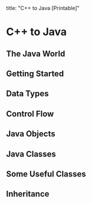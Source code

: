 <frontmatter>
title: "C++ to Java [Printable]"
</frontmatter>

<link rel="stylesheet" href="{{baseUrl}}/css/textbook.css">

<div class="website-content">

<div id="main">

# C++ to Java

<include src="about/unit-inParent-asFlat-print.md" boilerplate />

## The Java World

<include src="javaWorld/what/unit-inParent-asFlat-print.md" boilerplate />
<include src="javaWorld/how/unit-inParent-asFlat-print.md" boilerplate />
<include src="javaWorld/editions/unit-inParent-asFlat-print.md" boilerplate />

## Getting Started

<include src="gettingStarted/installation/unit-inParent-asFlat-print.md" boilerplate />
<include src="gettingStarted/helloWorld/unit-inParent-asFlat-print.md" boilerplate />
<include src="gettingStarted/compiling/unit-inParent-asFlat-print.md" boilerplate />
<include src="gettingStarted/running/unit-inParent-asFlat-print.md" boilerplate />

## Data Types

<include src="dataTypes/primitiveTypes/unit-inParent-asFlat-print.md" boilerplate />
<include src="dataTypes/variables/unit-inParent-asFlat-print.md" boilerplate />
<include src="dataTypes/operators/unit-inParent-asFlat-print.md" boilerplate />
<include src="dataTypes/arrays/unit-inParent-asFlat-print.md" boilerplate />

## Control Flow

<include src="controlFlow/branching/unit-inParent-asFlat-print.md" boilerplate />
<include src="controlFlow/loops/unit-inParent-asFlat-print.md" boilerplate />
<include src="controlFlow/methods/unit-inParent-asFlat-print.md" boilerplate />

## Java Objects

<include src="objects/usingObjects/unit-inParent-asFlat-print.md" boilerplate />
<include src="objects/instanceMembers/unit-inParent-asFlat-print.md" boilerplate />
<include src="objects/passingObjects/unit-inParent-asFlat-print.md" boilerplate />
<include src="objects/garbageCollection/unit-inParent-asFlat-print.md" boilerplate />

## Java Classes

<include src="classes/definingClasses/unit-inParent-asFlat-print.md" boilerplate />
<include src="classes/gettersAndSetters/unit-inParent-asFlat-print.md" boilerplate />
<include src="classes/classLevelMembers/unit-inParent-asFlat-print.md" boilerplate />

## Some Useful Classes

<include src="usefulClasses/api/unit-inParent-asFlat-print.md" boilerplate />
<include src="usefulClasses/stringClass/unit-inParent-asFlat-print.md" boilerplate />
<include src="usefulClasses/wrapperClasses/unit-inParent-asFlat-print.md" boilerplate />
<include src="usefulClasses/arraysClass/unit-inParent-asFlat-print.md" boilerplate />
<include src="usefulClasses/scannerClass/unit-inParent-asFlat-print.md" boilerplate />

## Inheritance

<include src="inheritance/basic/unit-inParent-asFlat-print.md" boilerplate />
<include src="inheritance/objectClass/unit-inParent-asFlat-print.md" boilerplate />
<include src="inheritance/interfaces/unit-inParent-asFlat-print.md" boilerplate />
<include src="inheritance/polymorphism/unit-inParent-asFlat-print.md" boilerplate />
<include src="inheritance/abstractClassesAndMethods/unit-inParent-asFlat-print.md" boilerplate />


</div>

</div>
